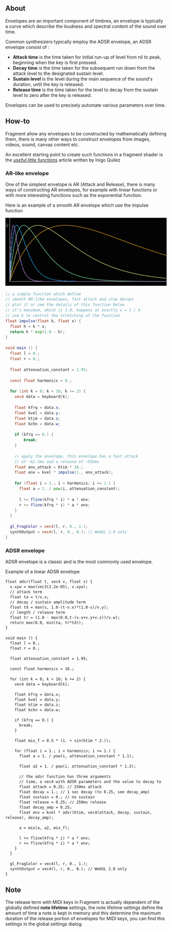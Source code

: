 ## About

Envelopes are an important component of timbres, an envelope is typically a curve which describe the loudness and spectral content of the sound over time.

Common synthesizers typically employ the ADSR envelope, an ADSR envelope consist of :

- **Attack time** is the time taken for initial run-up of level from nil to peak, beginning when the key is first pressed.
- **Decay time** is the time taken for the subsequent run down from the attack level to the designated sustain level.
- **Sustain level** is the level during the main sequence of the sound's duration, until the key is released.
- **Release time** is the time taken for the level to decay from the sustain level to zero after the key is released.

Envelopes can be used to precisely automate various parameters over time.

## How-to

Fragment allow any envelopes to be constructed by mathematically defining them, there is many other ways to construct envelopes from images, videos, sound, canvas content etc.

An excellent starting point to create such functions in a fragment shader is the *[useful little functions](http://www.iquilezles.org/www/articles/functions/functions.htm)* article written by Inigo Quilez

### AR-like envelope

One of the simplest envelope is AR (Attack and Release), there is many ways of constructing AR envelopes, for example with linear functions or with more interesting functions such as the exponential function.

Here is an example of a smooth AR envelope which use the impulse function

![AR Impulse function](images/impulse.png)

```glsl
// a simple function which define 
// smooth AR-like envelopes, fast attack and slow decays
// plot it or see the details of this function below
// it's maximum, which is 1.0, happens at exactly x = 1 / k
// use k to control the stretching of the function
float impulse(float k, float x) {
  float h = k * x;
  return h * exp(1.0 - h);
}

void main () {
  float l = 0.;
  float r = 0.;

  float attenuation_constant = 1.95;

  const float harmonics = 8.;

  for (int k = 0; k < 16; k += 2) {
    vec4 data = keyboard[k];

    float kfrq = data.x;
    float kvel = data.y;
    float ktim = data.z;
    float kchn = data.w;

    if (kfrq == 0.) {
     	break; 
    }

    // apply the envelope, this envelope has a fast attack
    // of ~62.5ms and a release of ~555ms
    float env_attack = ktim * 16.;
    float env = kvel * impulse(1., env_attack);

    for (float i = 1.; i < harmonics; i += 1.) {
      float a = 1. / pow(i, attenuation_constant);

      l += fline(kfrq * i) * a * env;
      r += fline(kfrq * i) * a * env;
    }
  }

  gl_FragColor = vec4(l, r, 0., 1.);
  synthOutput = vec4(l, r, 0., 0.); // WebGL 2.0 only
}
```

### ADSR envelope

ADSR envelope is a classic and is the most commonly used envelope.

Example of a linear ADSR envelope

```
float adsr(float t, vec4 v, float s) {
  v.xyw = max(vec3(2.2e-05), v.xyw);
  // attack term
  float ta = t/v.x;
  // decay / sustain amplitude term
  float td = max(s, 1.0-(t-v.x)*(1.0-s)/v.y);
  // length / release term
  float tr = (1.0 - max(0.0,t-(v.x+v.y+v.z))/v.w);
  return max(0.0, min(ta, tr*td));
}

void main () {
  float l = 0.;
  float r = 0.;

  float attenuation_constant = 1.95;

  const float harmonics = 16.;

  for (int k = 0; k < 16; k += 2) {
    vec4 data = keyboard[k];

    float kfrq = data.x;
    float kvel = data.y;
    float ktim = data.z;
    float kchn = data.w;

    if (kfrq == 0.) {
      break; 
    }

    float mix_f = 0.5 * (1. + sin(ktim * 2.));

    for (float i = 1.; i < harmonics; i += 1.) {
      float a = 1. / pow(i, attenuation_constant * 1.1);
      
      float a2 = 1. / pow(i, attenuation_constant * 1.3);

      // the adsr function has three arguments
      // time, a vec4 with ADSR parameters and the value to decay to
      float attack = 0.25; // 250ms attack
      float decay = 1.; // 1 sec decay (to 0.25, see decay_amp)
      float sustain = 0.; // no sustain
      float release = 0.25; // 250ms release
      float decay_amp = 0.25;
      float env = kvel * adsr(ktim, vec4(attack, decay, sustain, release), decay_amp);

      a = mix(a, a2, mix_f);

      l += fline(kfrq * i) * a * env;
      r += fline(kfrq * i) * a * env;
    }
  }

  gl_FragColor = vec4(l, r, 0., 1.);
  synthOutput = vec4(l, r, 0., 0.); // WebGL 2.0 only
}
```

## Note

The release term with MIDI keys in Fragment is actually dependent of the globally defined **note lifetime** settings, the note lifetime settings define the amount of time a note is kept in memory and this determine the maximum duration of the release portion of envelopes for MIDI keys, you can find this settings in the global settings dialog.